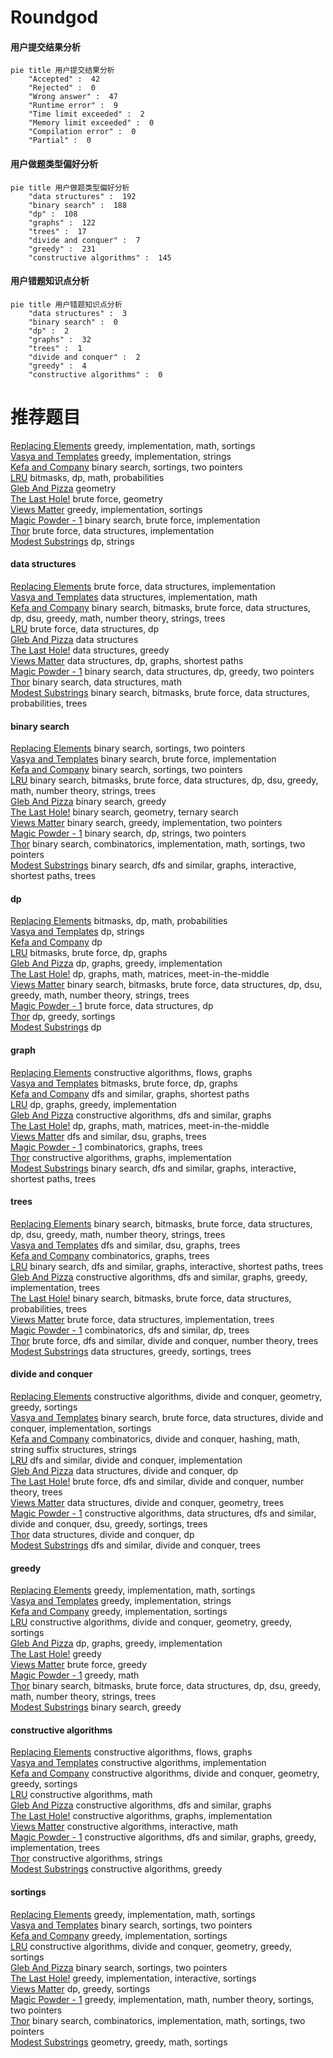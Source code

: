 # Roundgod
<!-- tabs:start -->
#### **用户提交结果分析**

```mermaid
pie title 用户提交结果分析
    "Accepted" :  42
    "Rejected" :  0
    "Wrong answer" :  47
    "Runtime error" :  9
    "Time limit exceeded" :  2
    "Memory limit exceeded" :  0
    "Compilation error" :  0
    "Partial" :  0
```
#### **用户做题类型偏好分析**

```mermaid
pie title 用户做题类型偏好分析
    "data structures" :  192
    "binary search" :  188
    "dp" :  108
    "graphs" :  122
    "trees" :  17
    "divide and conquer" :  7
    "greedy" :  231
    "constructive algorithms" :  145
```
#### **用户错题知识点分析**

```mermaid
pie title 用户错题知识点分析
    "data structures" :  3
    "binary search" :  0
    "dp" :  2
    "graphs" :  32
    "trees" :  1
    "divide and conquer" :  2
    "greedy" :  4
    "constructive algorithms" :  0
```
<!-- tabs:end -->
# 推荐题目
[Replacing Elements](http://codeforces.com/problemset/problem/1473/A)		greedy,
                        implementation,
                        math,
                        sortings		  
[Vasya and Templates](https://codeforces.com/contest/1087/problem/E)		greedy,
                        implementation,
                        strings		  
[Kefa and Company](http://codeforces.com/problemset/problem/580/B)		binary search,
                        sortings,
                        two pointers		  
[LRU](http://codeforces.com/problemset/problem/698/C)		bitmasks,
                        dp,
                        math,
                        probabilities		  
[Gleb And Pizza](http://codeforces.com/problemset/problem/842/B)		geometry		  
[The Last Hole!](http://codeforces.com/problemset/problem/274/C)		brute force,
                        geometry		  
[Views Matter](http://codeforces.com/problemset/problem/1061/B)		greedy,
                        implementation,
                        sortings		  
[Magic Powder - 1](http://codeforces.com/problemset/problem/670/D1)		binary search,
                        brute force,
                        implementation		  
[Thor](https://codeforces.com/contest/705/problem/C)		brute force,
                        data structures,
                        implementation		  
[Modest Substrings](http://codeforces.com/problemset/problem/1110/H)		dp,
                        strings		  
<!-- tabs:start -->
#### **data structures**
[Replacing Elements](https://codeforces.com/contest/705/problem/C)		brute force,
                        data structures,
                        implementation		  
[Vasya and Templates](http://codeforces.com/problemset/problem/1104/B)		data structures,
                        implementation,
                        math		  
[Kefa and Company](http://codeforces.com/problemset/problem/979/D)		binary search,
                        bitmasks,
                        brute force,
                        data structures,
                        dp,
                        dsu,
                        greedy,
                        math,
                        number theory,
                        strings,
                        trees		  
[LRU](http://codeforces.com/problemset/problem/436/F)		brute force,
                        data structures,
                        dp		  
[Gleb And Pizza](http://codeforces.com/problemset/problem/1060/G)		data structures		  
[The Last Hole!](http://codeforces.com/problemset/problem/1214/C)		data structures,
                        greedy		  
[Views Matter](http://codeforces.com/problemset/problem/677/D)		data structures,
                        dp,
                        graphs,
                        shortest paths		  
[Magic Powder - 1](http://codeforces.com/problemset/problem/1492/C)		binary search,
                        data structures,
                        dp,
                        greedy,
                        two pointers		  
[Thor](http://codeforces.com/problemset/problem/1490/G)		binary search,
                        data structures,
                        math		  
[Modest Substrings](http://codeforces.com/problemset/problem/1479/D)		binary search,
                        bitmasks,
                        brute force,
                        data structures,
                        probabilities,
                        trees		  
#### **binary search**
[Replacing Elements](http://codeforces.com/problemset/problem/580/B)		binary search,
                        sortings,
                        two pointers		  
[Vasya and Templates](http://codeforces.com/problemset/problem/670/D1)		binary search,
                        brute force,
                        implementation		  
[Kefa and Company](http://codeforces.com/problemset/problem/231/C)		binary search,
                        sortings,
                        two pointers		  
[LRU](http://codeforces.com/problemset/problem/979/D)		binary search,
                        bitmasks,
                        brute force,
                        data structures,
                        dp,
                        dsu,
                        greedy,
                        math,
                        number theory,
                        strings,
                        trees		  
[Gleb And Pizza](http://codeforces.com/problemset/problem/1190/E)		binary search,
                        greedy		  
[The Last Hole!](https://codeforces.com/contest/1395/problem/F)		binary search,
                        geometry,
                        ternary search		  
[Views Matter](http://codeforces.com/problemset/problem/1203/D2)		binary search,
                        greedy,
                        implementation,
                        two pointers		  
[Magic Powder - 1](http://codeforces.com/problemset/problem/676/C)		binary search,
                        dp,
                        strings,
                        two pointers		  
[Thor](http://codeforces.com/problemset/problem/1462/E2)		binary search,
                        combinatorics,
                        implementation,
                        math,
                        sortings,
                        two pointers		  
[Modest Substrings](http://codeforces.com/problemset/problem/1370/F1)		binary search,
                        dfs and similar,
                        graphs,
                        interactive,
                        shortest paths,
                        trees		  
#### **dp**
[Replacing Elements](http://codeforces.com/problemset/problem/698/C)		bitmasks,
                        dp,
                        math,
                        probabilities		  
[Vasya and Templates](http://codeforces.com/problemset/problem/1110/H)		dp,
                        strings		  
[Kefa and Company](http://codeforces.com/problemset/problem/838/E)		dp		  
[LRU](https://codeforces.com/contest/866/problem/E)		bitmasks,
                        brute force,
                        dp,
                        graphs		  
[Gleb And Pizza](http://codeforces.com/problemset/problem/67/A)		dp,
                        graphs,
                        greedy,
                        implementation		  
[The Last Hole!](http://codeforces.com/problemset/problem/1266/H)		dp,
                        graphs,
                        math,
                        matrices,
                        meet-in-the-middle		  
[Views Matter](http://codeforces.com/problemset/problem/979/D)		binary search,
                        bitmasks,
                        brute force,
                        data structures,
                        dp,
                        dsu,
                        greedy,
                        math,
                        number theory,
                        strings,
                        trees		  
[Magic Powder - 1](http://codeforces.com/problemset/problem/436/F)		brute force,
                        data structures,
                        dp		  
[Thor](http://codeforces.com/problemset/problem/747/D)		dp,
                        greedy,
                        sortings		  
[Modest Substrings](http://codeforces.com/problemset/problem/1093/F)		dp		  
#### **graph**
[Replacing Elements](http://codeforces.com/problemset/problem/611/H)		constructive algorithms,
                        flows,
                        graphs		  
[Vasya and Templates](https://codeforces.com/contest/866/problem/E)		bitmasks,
                        brute force,
                        dp,
                        graphs		  
[Kefa and Company](http://codeforces.com/problemset/problem/590/C)		dfs and similar,
                        graphs,
                        shortest paths		  
[LRU](http://codeforces.com/problemset/problem/67/A)		dp,
                        graphs,
                        greedy,
                        implementation		  
[Gleb And Pizza](http://codeforces.com/problemset/problem/741/C)		constructive algorithms,
                        dfs and similar,
                        graphs		  
[The Last Hole!](http://codeforces.com/problemset/problem/1266/H)		dp,
                        graphs,
                        math,
                        matrices,
                        meet-in-the-middle		  
[Views Matter](http://codeforces.com/problemset/problem/653/E)		dfs and similar,
                        dsu,
                        graphs,
                        trees		  
[Magic Powder - 1](http://codeforces.com/problemset/problem/762/F)		combinatorics,
                        graphs,
                        trees		  
[Thor](http://codeforces.com/problemset/problem/1082/D)		constructive algorithms,
                        graphs,
                        implementation		  
[Modest Substrings](http://codeforces.com/problemset/problem/1370/F1)		binary search,
                        dfs and similar,
                        graphs,
                        interactive,
                        shortest paths,
                        trees		  
#### **trees**
[Replacing Elements](http://codeforces.com/problemset/problem/979/D)		binary search,
                        bitmasks,
                        brute force,
                        data structures,
                        dp,
                        dsu,
                        greedy,
                        math,
                        number theory,
                        strings,
                        trees		  
[Vasya and Templates](http://codeforces.com/problemset/problem/653/E)		dfs and similar,
                        dsu,
                        graphs,
                        trees		  
[Kefa and Company](http://codeforces.com/problemset/problem/762/F)		combinatorics,
                        graphs,
                        trees		  
[LRU](http://codeforces.com/problemset/problem/1370/F1)		binary search,
                        dfs and similar,
                        graphs,
                        interactive,
                        shortest paths,
                        trees		  
[Gleb And Pizza](http://codeforces.com/problemset/problem/1364/D)		constructive algorithms,
                        dfs and similar,
                        graphs,
                        greedy,
                        implementation,
                        trees		  
[The Last Hole!](http://codeforces.com/problemset/problem/1479/D)		binary search,
                        bitmasks,
                        brute force,
                        data structures,
                        probabilities,
                        trees		  
[Views Matter](http://codeforces.com/problemset/problem/1511/C)		brute force,
                        data structures,
                        implementation,
                        trees		  
[Magic Powder - 1](http://codeforces.com/problemset/problem/1499/F)		combinatorics,
                        dfs and similar,
                        dp,
                        trees		  
[Thor](http://codeforces.com/problemset/problem/1491/E)		brute force,
                        dfs and similar,
                        divide and conquer,
                        number theory,
                        trees		  
[Modest Substrings](http://codeforces.com/problemset/problem/1466/D)		data structures,
                        greedy,
                        sortings,
                        trees		  
#### **divide and conquer**
[Replacing Elements](https://codeforces.com/contest/577/problem/E)		constructive algorithms,
                        divide and conquer,
                        geometry,
                        greedy,
                        sortings		  
[Vasya and Templates](http://codeforces.com/problemset/problem/1461/D)		binary search,
                        brute force,
                        data structures,
                        divide and conquer,
                        implementation,
                        sortings		  
[Kefa and Company](http://codeforces.com/problemset/problem/1466/G)		combinatorics,
                        divide and conquer,
                        hashing,
                        math,
                        string suffix structures,
                        strings		  
[LRU](http://codeforces.com/problemset/problem/1490/D)		dfs and similar,
                        divide and conquer,
                        implementation		  
[Gleb And Pizza](https://codeforces.com/contest/1483/problem/C)		data structures,
                        divide and conquer,
                        dp		  
[The Last Hole!](http://codeforces.com/problemset/problem/1491/E)		brute force,
                        dfs and similar,
                        divide and conquer,
                        number theory,
                        trees		  
[Views Matter](http://codeforces.com/problemset/problem/1303/G)		data structures,
                        divide and conquer,
                        geometry,
                        trees		  
[Magic Powder - 1](http://codeforces.com/problemset/problem/1494/D)		constructive algorithms,
                        data structures,
                        dfs and similar,
                        divide and conquer,
                        dsu,
                        greedy,
                        sortings,
                        trees		  
[Thor](http://codeforces.com/problemset/problem/1482/E)		data structures,
                        divide and conquer,
                        dp		  
[Modest Substrings](http://codeforces.com/problemset/problem/566/C)		dfs and similar,
                        divide and conquer,
                        trees		  
#### **greedy**
[Replacing Elements](http://codeforces.com/problemset/problem/1473/A)		greedy,
                        implementation,
                        math,
                        sortings		  
[Vasya and Templates](https://codeforces.com/contest/1087/problem/E)		greedy,
                        implementation,
                        strings		  
[Kefa and Company](http://codeforces.com/problemset/problem/1061/B)		greedy,
                        implementation,
                        sortings		  
[LRU](https://codeforces.com/contest/577/problem/E)		constructive algorithms,
                        divide and conquer,
                        geometry,
                        greedy,
                        sortings		  
[Gleb And Pizza](http://codeforces.com/problemset/problem/67/A)		dp,
                        graphs,
                        greedy,
                        implementation		  
[The Last Hole!](http://codeforces.com/problemset/problem/1090/A)		greedy		  
[Views Matter](https://codeforces.com/contest/1130/problem/D2)		brute force,
                        greedy		  
[Magic Powder - 1](http://codeforces.com/problemset/problem/1472/A)		greedy,
                        math		  
[Thor](http://codeforces.com/problemset/problem/979/D)		binary search,
                        bitmasks,
                        brute force,
                        data structures,
                        dp,
                        dsu,
                        greedy,
                        math,
                        number theory,
                        strings,
                        trees		  
[Modest Substrings](http://codeforces.com/problemset/problem/1190/E)		binary search,
                        greedy		  
#### **constructive algorithms**
[Replacing Elements](http://codeforces.com/problemset/problem/611/H)		constructive algorithms,
                        flows,
                        graphs		  
[Vasya and Templates](https://codeforces.com/contest/312/problem/C)		constructive algorithms,
                        implementation		  
[Kefa and Company](https://codeforces.com/contest/577/problem/E)		constructive algorithms,
                        divide and conquer,
                        geometry,
                        greedy,
                        sortings		  
[LRU](http://codeforces.com/problemset/problem/1136/B)		constructive algorithms,
                        math		  
[Gleb And Pizza](http://codeforces.com/problemset/problem/741/C)		constructive algorithms,
                        dfs and similar,
                        graphs		  
[The Last Hole!](http://codeforces.com/problemset/problem/1082/D)		constructive algorithms,
                        graphs,
                        implementation		  
[Views Matter](http://codeforces.com/problemset/problem/679/A)		constructive algorithms,
                        interactive,
                        math		  
[Magic Powder - 1](http://codeforces.com/problemset/problem/1364/D)		constructive algorithms,
                        dfs and similar,
                        graphs,
                        greedy,
                        implementation,
                        trees		  
[Thor](http://codeforces.com/problemset/problem/1504/A)		constructive algorithms,
                        strings		  
[Modest Substrings](http://codeforces.com/problemset/problem/1493/A)		constructive algorithms,
                        greedy		  
#### **sortings**
[Replacing Elements](http://codeforces.com/problemset/problem/1473/A)		greedy,
                        implementation,
                        math,
                        sortings		  
[Vasya and Templates](http://codeforces.com/problemset/problem/580/B)		binary search,
                        sortings,
                        two pointers		  
[Kefa and Company](http://codeforces.com/problemset/problem/1061/B)		greedy,
                        implementation,
                        sortings		  
[LRU](https://codeforces.com/contest/577/problem/E)		constructive algorithms,
                        divide and conquer,
                        geometry,
                        greedy,
                        sortings		  
[Gleb And Pizza](http://codeforces.com/problemset/problem/231/C)		binary search,
                        sortings,
                        two pointers		  
[The Last Hole!](http://codeforces.com/problemset/problem/1056/C)		greedy,
                        implementation,
                        interactive,
                        sortings		  
[Views Matter](http://codeforces.com/problemset/problem/747/D)		dp,
                        greedy,
                        sortings		  
[Magic Powder - 1](http://codeforces.com/problemset/problem/1333/F)		greedy,
                        implementation,
                        math,
                        number theory,
                        sortings,
                        two pointers		  
[Thor](http://codeforces.com/problemset/problem/1462/E2)		binary search,
                        combinatorics,
                        implementation,
                        math,
                        sortings,
                        two pointers		  
[Modest Substrings](https://codeforces.com/contest/1496/problem/C)		geometry,
                        greedy,
                        math,
                        sortings		  
<!-- tabs:end -->
